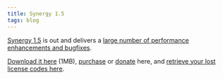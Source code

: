 ```yaml
---
title: Synergy 1.5
tags: blog
---
```


[Synergy 1.5](http://wincent.dev/a/products/synergy-classic/) is out and delivers a [large number of performance enhancements and bugfixes](http://wincent.dev/a/products/synergy-classic/history/).

[Download it here](http://wincent.dev/download.php?item=Synergy.dmg) (1MB), [purchase](https://wincent.dev/a/products/synergy-classic/purchase/) or [donate](https://wincent.dev/a/products/synergy-classic/donate/) here, and [retrieve your lost license codes here](https://wincent.dev/a/support/registration/).
